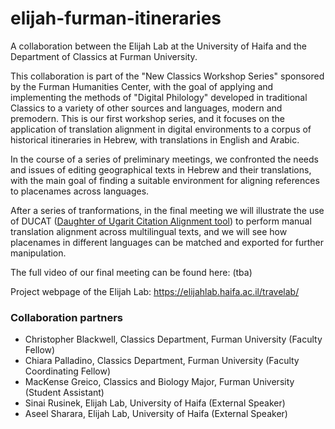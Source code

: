 # elijah-furman-itineraries
A collaboration between the Elijah Lab at the University of Haifa and the Department of Classics at Furman University.

This collaboration is part of the "New Classics Workshop Series" sponsored by the Furman Humanities Center, with the goal of applying and implementing the methods of "Digital Philology" developed in traditional Classics to a variety of other sources and languages, modern and premodern. This is our first workshop series, and it focuses on the application of translation alignment in digital environments to a corpus of historical itineraries in Hebrew, with translations in English and Arabic. 

In the course of a series of preliminary meetings, we confronted the needs and issues of editing geographical texts in Hebrew and their translations, with the main goal of finding a suitable environment for aligning references to placenames across languages. 

After a series of tranformations, in the final meeting we will illustrate the use of DUCAT ([Daughter of Ugarit Citation Alignment tool](https://github.com/Eumaeus/ducat)) to perform manual translation alignment across multilingual texts, and we will see how placenames in different languages can be matched and exported for further manipulation.  

The full video of our final meeting can be found here: (tba)

Project webpage of the Elijah Lab: https://elijahlab.haifa.ac.il/travelab/

### Collaboration partners
- Christopher Blackwell, Classics Department, Furman University (Faculty Fellow)
- Chiara Palladino, Classics Department, Furman University (Faculty Coordinating Fellow)
- MacKense Greico, Classics and Biology Major, Furman University (Student Assistant)
- Sinai Rusinek, Elijah Lab, University of Haifa (External Speaker)
- Aseel Sharara, Elijah Lab, University of Haifa (External Speaker) 
